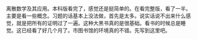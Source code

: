 离散数学及其应用。本科版看完了，感觉还是挺简单的。在看完整版，看了一半。主要是看一些概念。习题的话基本上没法做，首先是太多。说实话说不出来什么感觉，就是把所有的证明过了一遍。这种大黑书真的是很基础。看书的时候总是睡觉。这已经看了好几个月了。市图书馆的环境真的不错。先写到这里吧。
